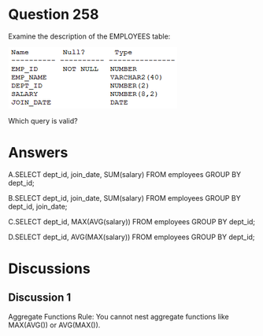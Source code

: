 # Question 258
Examine the description of the EMPLOYEES table:

![](../images/image141.png)
		
Which query is valid?

# Answers
A.SELECT dept_id, join_date, SUM(salary) FROM employees GROUP BY dept_id;

B.SELECT dept_id, join_date, SUM(salary) FROM employees GROUP BY dept_id, join_date;

C.SELECT dept_id, MAX(AVG(salary)) FROM employees GROUP BY dept_id;

D.SELECT dept_id, AVG(MAX(salary)) FROM employees GROUP BY dept_id;

# Discussions
## Discussion 1
Aggregate Functions Rule: You cannot nest aggregate functions like MAX(AVG()) or AVG(MAX()).

